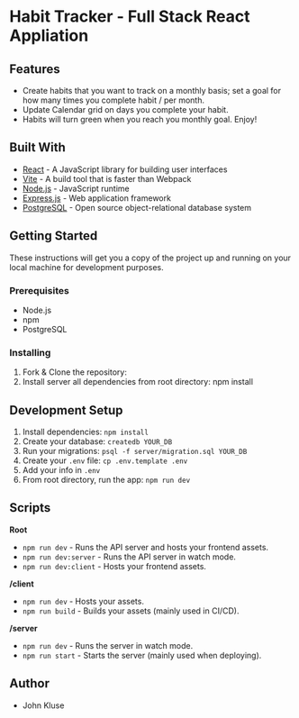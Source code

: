 # Habit Tracker - Full Stack React Appliation

## Features
- Create habits that you want to track on a monthly basis; set a goal for how many times you complete habit / per month.
- Update Calendar grid on days you complete your habit.
- Habits will turn green when you reach you monthly goal. Enjoy! 
  
## Built With
- [React](https://reactjs.org/) - A JavaScript library for building user interfaces
- [Vite](https://vitejs.dev/) - A build tool that is faster than Webpack
- [Node.js](https://nodejs.org/en/) - JavaScript runtime
- [Express.js](https://expressjs.com/) - Web application framework
- [PostgreSQL](https://www.postgresql.org/) - Open source object-relational database system


## Getting Started
These instructions will get you a copy of the project up and running on your local machine for development purposes.

### Prerequisites
- Node.js
- npm
- PostgreSQL

### Installing
1. Fork & Clone the repository:
2. Install server all dependencies from root directory:
npm install

## Development Setup

1. Install dependencies: `npm install`
2. Create your database: `createdb YOUR_DB`
3. Run your migrations: `psql -f server/migration.sql YOUR_DB`
4. Create your `.env` file: `cp .env.template .env`
5. Add your info in `.env`
6. From root directory, run the app: `npm run dev`

## Scripts

**Root**

- `npm run dev` - Runs the API server and hosts your frontend assets.
- `npm run dev:server` - Runs the API server in watch mode.
- `npm run dev:client` - Hosts your frontend assets.

**/client**

- `npm run dev` - Hosts your assets.
- `npm run build` - Builds your assets (mainly used in CI/CD).

**/server**

- `npm run dev` - Runs the server in watch mode.
- `npm run start` - Starts the server (mainly used when deploying).



## Author
- John Kluse

